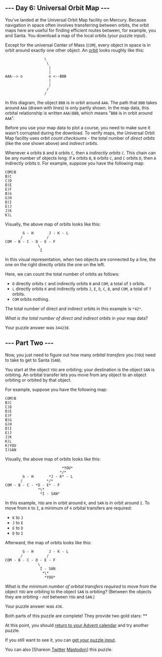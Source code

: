 
--- Day 6: Universal Orbit Map ---
----------------------------------

You've landed at the Universal Orbit Map facility on Mercury. Because navigation in space often involves transferring between orbits, the orbit maps here are useful for finding efficient routes between, for example, you and Santa. You download a map of the local orbits (your puzzle input).


Except for the universal Center of Mass (`COM`), every object in space is in orbit around exactly one other object. An [orbit](https://en.wikipedia.org/wiki/Orbit) looks roughly like this:



```
                  \
                   \
                    |
                    |
AAA--> o            o <--BBB
                    |
                    |
                   /
                  /

```

In this diagram, the object `BBB` is in orbit around `AAA`. The path that `BBB` takes around `AAA` (drawn with lines) is only partly shown. In the map data, this orbital relationship is written `AAA)BBB`, which means "`BBB` is in orbit around `AAA`".


Before you use your map data to plot a course, you need to make sure it wasn't corrupted during the download. To verify maps, the Universal Orbit Map facility uses *orbit count checksums* - the total number of *direct orbits* (like the one shown above) and *indirect orbits*.


Whenever `A` orbits `B` and `B` orbits `C`, then `A` *indirectly orbits* `C`. This chain can be any number of objects long: if `A` orbits `B`, `B` orbits `C`, and `C` orbits `D`, then `A` indirectly orbits `D`.
For example, suppose you have the following map:



```
COM)B
B)C
C)D
D)E
E)F
B)G
G)H
D)I
E)J
J)K
K)L

```

Visually, the above map of orbits looks like this:



```
        G - H       J - K - L
       /           /
COM - B - C - D - E - F
               \
                I

```

In this visual representation, when two objects are connected by a line, the one on the right directly orbits the one on the left.


Here, we can count the total number of orbits as follows:


* `D` directly orbits `C` and indirectly orbits `B` and `COM`, a total of `3` orbits.
* `L` directly orbits `K` and indirectly orbits `J`, `E`, `D`, `C`, `B`, and `COM`, a total of `7` orbits.
* `COM` orbits nothing.


The total number of direct and indirect orbits in this example is `*42*`.


*What is the total number of direct and indirect orbits* in your map data?





Your puzzle answer was `344238`.

--- Part Two ---
----------------

Now, you just need to figure out how many *orbital transfers* you (`YOU`) need to take to get to Santa (`SAN`).


You start at the object `YOU` are orbiting; your destination is the object `SAN` is orbiting. An orbital transfer lets you move from any object to an object orbiting or orbited by that object.


For example, suppose you have the following map:



```
COM)B
B)C
C)D
D)E
E)F
B)G
G)H
D)I
E)J
J)K
K)L
K)YOU
I)SAN

```

Visually, the above map of orbits looks like this:



```
                          *YOU*
                         */*
        G - H       *J - K* - L
       /           */*
COM - B - C - *D - E* - F
               *\*
                *I - SAN*

```

In this example, `YOU` are in orbit around `K`, and `SAN` is in orbit around `I`. To move from `K` to `I`, a minimum of `4` orbital transfers are required:


* `K` to `J`
* `J` to `E`
* `E` to `D`
* `D` to `I`


Afterward, the map of orbits looks like this:



```
        G - H       J - K - L
       /           /
COM - B - C - D - E - F
               \
                I - SAN
                 *\*
                  *YOU*

```

*What is the minimum number of orbital transfers required* to move from the object `YOU` are orbiting to the object `SAN` is orbiting? (Between the objects they are orbiting - *not* between `YOU` and `SAN`.)



Your puzzle answer was `436`.

Both parts of this puzzle are complete! They provide two gold stars: \*\*


At this point, you should [return to your Advent calendar](/2019) and try another puzzle.


If you still want to see it, you can [get your puzzle input](6/input).


You can also [Shareon
 [Twitter](https://twitter.com/intent/tweet?text=I%27ve+completed+%22Universal+Orbit+Map%22+%2D+Day+6+%2D+Advent+of+Code+2019&url=https%3A%2F%2Fadventofcode%2Ecom%2F2019%2Fday%2F6&related=ericwastl&hashtags=AdventOfCode)
[Mastodon](javascript:void(0);)] this puzzle.


